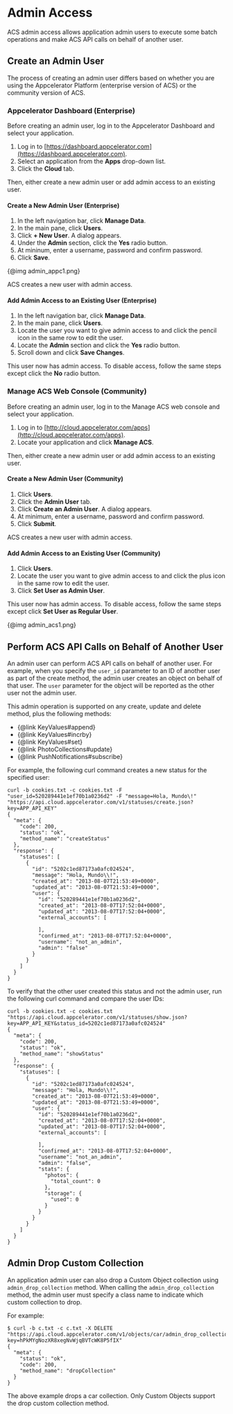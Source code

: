 # Admin Access

ACS admin access allows application admin users to execute some batch
operations and make ACS API calls on behalf of another user.

## Create an Admin User

The process of creating an admin user differs based on whether you are using the Appcelerator
Platform (enterprise version of ACS) or the community version of ACS.

### Appcelerator Dashboard (Enterprise)

Before creating an admin user, log in to the Appcelerator Dashboard and select your application.

  1. Log in to [https://dashboard.appcelerator.com](https://dashboard.appcelerator.com).
  2. Select an application from the **Apps** drop-down list.
  3. Click the **Cloud** tab.

Then, either create a new admin user or add admin access to an existing user.

#### Create a New Admin User (Enterprise)

  1. In the left navigation bar, click **Manage Data**.
  2. In the main pane, click **Users**.
  3. Click **+ New User**. A dialog appears.
  4. Under the **Admin** section, click the **Yes** radio button.
  5. At mininum, enter a username, password and confirm password.
  6. Click **Save**.

{@img admin_appc1.png}

ACS creates a new user with admin access.

#### Add Admin Access to an Existing User (Enterprise)

  1. In the left navigation bar, click **Manage Data**.
  2. In the main pane, click **Users**.
  3. Locate the user you want to give admin access to and click the pencil icon in the same row to
     edit the user.
  4. Locate the **Admin** section and click the **Yes** radio button.
  5. Scroll down and click **Save Changes**.

This user now has admin access.  To disable access, follow the same steps except click the **No**
radio button.

### Manage ACS Web Console (Community)

Before creating an admin user, log in to the Manage ACS web console and select your application.

  1. Log in to [http://cloud.appcelerator.com/apps](http://cloud.appcelerator.com/apps).
  2. Locate your application and click **Manage ACS**.

Then, either create a new admin user or add admin access to an existing user.

#### Create a New Admin User (Community)

  1. Click **Users**.
  2. Click the **Admin User** tab.
  3. Click **Create an Admin User**. A dialog appears.
  4. At minimum, enter a username, password and confirm password.
  5. Click **Submit**.

ACS creates a new user with admin access.

#### Add Admin Access to an Existing User (Community)

  1. Click **Users**.
  2. Locate the user you want to give admin access to and click the plus icon in the same row to
     edit the user.
  3. Click **Set User as Admin User**.

This user now has admin access.  To disable access, follow the same steps except click **Set User as Regular User**.

{@img admin_acs1.png}

## Perform ACS API Calls on Behalf of Another User

An admin user can perform ACS API calls on behalf of another user.  For example, when you
specify the `user_id` parameter to an ID of another user as part of the create method,
the admin user creates an object on behalf of that user. The `user` parameter for the object
will be reported as the other user not the admin user.

This admin operation is supported on any create, update and delete method, plus the following methods:

 * {@link KeyValues#append}
 * {@link KeyValues#incrby}
 * {@link KeyValues#set}
 * {@link PhotoCollections#update}
 * {@link PushNotifications#subscribe}

For example, the following curl command creates a new status for the specified user:

    curl -b cookies.txt -c cookies.txt -F "user_id=520289441e1ef70b1a0236d2" -F "message=Hola, Mundo\!" "https://api.cloud.appcelerator.com/v1/statuses/create.json?key=APP_API_KEY"
    {
      "meta": {
        "code": 200,
        "status": "ok",
        "method_name": "createStatus"
      },
      "response": {
        "statuses": [
          {
            "id": "5202c1ed87173a0afc024524",
            "message": "Hola, Mundo\\!",
            "created_at": "2013-08-07T21:53:49+0000",
            "updated_at": "2013-08-07T21:53:49+0000",
            "user": {
              "id": "520289441e1ef70b1a0236d2",
              "created_at": "2013-08-07T17:52:04+0000",
              "updated_at": "2013-08-07T17:52:04+0000",
              "external_accounts": [

              ],
              "confirmed_at": "2013-08-07T17:52:04+0000",
              "username": "not_an_admin",
              "admin": "false"
            }
          }
        ]
      }
    }


To verify that the other user created this status and not the admin user, run the following curl
command and compare the user IDs:

    curl -b cookies.txt -c cookies.txt "https://api.cloud.appcelerator.com/v1/statuses/show.json?key=APP_API_KEY&status_id=5202c1ed87173a0afc024524"
    {
      "meta": {
        "code": 200,
        "status": "ok",
        "method_name": "showStatus"
      },
      "response": {
        "statuses": [
          {
            "id": "5202c1ed87173a0afc024524",
            "message": "Hola, Mundo\\!",
            "created_at": "2013-08-07T21:53:49+0000",
            "updated_at": "2013-08-07T21:53:49+0000",
            "user": {
              "id": "520289441e1ef70b1a0236d2",
              "created_at": "2013-08-07T17:52:04+0000",
              "updated_at": "2013-08-07T17:52:04+0000",
              "external_accounts": [

              ],
              "confirmed_at": "2013-08-07T17:52:04+0000",
              "username": "not_an_admin",
              "admin": "false",
              "stats": {
                "photos": {
                  "total_count": 0
                },
                "storage": {
                  "used": 0
                }
              }
            }
          }
        ]
      }
    }

<!-- 

## Admin Batch Delete

Admin Batch Delete allow admin users to delete multiple ACS objects in one
delete operation. ACS provides an API end point named
`admin_batch_delete` for application admin users. When calling the `admin_batch_delete`
method, the admin user provides a query condition to select the objects to
delete. The query condition is provided by passing the `where` parameter. If
`where` is omitted, all objects are deleted.  
  
For example:
    
     $curl -b cookies.txt -c cookies.txt -X DELETE -F "where={\"favorite_color\":\"blue\"}" https://api.cloud.appcelerator.com/v1/users/admin_batch_delete.json?key=xBzAKXWFl36S4MAD7KNt2jw30EKM4Kxn 	
     {
      "meta": {
        "status": "ok",
        "code": 200,
        "method_name": "adminBatchDelete"
      }
    }
     

The following ACS objects allow admins to perform batch
delete operations:

  * {@link Checkins}
  * {@link PhotoCollections}
  * {@link Events}
  * {@link Files}
  * {@link CustomObjects}
  * {@link Photos}
  * {@link Places}
  * {@link Posts}
  * {@link Statuses}
  * {@link Users}

-->

## Admin Drop Custom Collection

An application admin user can also drop a Custom Object collection using 
`admin_drop_collection` method. When calling the `admin_drop_collection` method, 
the admin user must specify a class name to indicate which custom collection to drop.  
  
For example:

    $ curl -b c.txt -c c.txt -X DELETE "https://api.cloud.appcelerator.com/v1/objects/car/admin_drop_collection.json?key=hPkMYgNozXR8xegNvWjqBVTcWK8P5fIX"
    {
      "meta": {
        "status": "ok",
        "code": 200,
        "method_name": "dropCollection"
      }
    }
     
The above example drops a car collection. Only Custom Objects support the drop
custom collection method.

